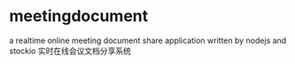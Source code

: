 meetingdocument
===============

a realtime online meeting document share application written by nodejs and stockio 
实时在线会议文档分享系统
